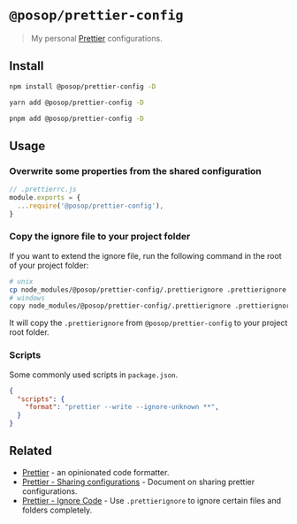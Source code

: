 # `@posop/prettier-config`

> My personal [Prettier](https://prettier.io) configurations.
## Install

```sh
npm install @posop/prettier-config -D
```

```sh
yarn add @posop/prettier-config -D
```

```sh
pnpm add @posop/prettier-config -D
```

## Usage

### Overwrite some properties from the shared configuration

```js
// .prettierrc.js
module.exports = {
  ...require('@posop/prettier-config'),
}
```

### Copy the ignore file to your project folder

If you want to extend the ignore file, run the following command in the root of your project folder:

```bash
# unix
cp node_modules/@posop/prettier-config/.prettierignore .prettierignore
# windows
copy node_modules/@posop/prettier-config/.prettierignore .prettierignore
```

It will copy the `.prettierignore` from `@posop/prettier-config` to your project root folder.

### Scripts

Some commonly used scripts in `package.json`.

```json
{
  "scripts": {
    "format": "prettier --write --ignore-unknown **",
  }
}
```

## Related

- [Prettier](https://github.com/prettier/prettier) - an opinionated code formatter.
- [Prettier - Sharing configurations](https://prettier.io/docs/en/configuration.html#sharing-configurations) - Document on sharing prettier configurations.
- [Prettier - Ignore Code](https://prettier.io/docs/en/ignore.html) - Use `.prettierignore` to ignore certain files and folders completely.